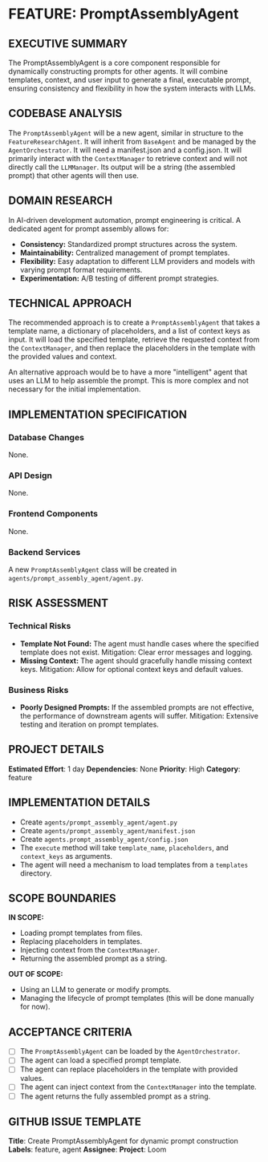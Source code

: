 # FEATURE: PromptAssemblyAgent

## EXECUTIVE SUMMARY
The PromptAssemblyAgent is a core component responsible for dynamically constructing prompts for other agents. It will combine templates, context, and user input to generate a final, executable prompt, ensuring consistency and flexibility in how the system interacts with LLMs.

## CODEBASE ANALYSIS
The `PromptAssemblyAgent` will be a new agent, similar in structure to the `FeatureResearchAgent`. It will inherit from `BaseAgent` and be managed by the `AgentOrchestrator`. It will need a manifest.json and a config.json. It will primarily interact with the `ContextManager` to retrieve context and will not directly call the `LLMManager`. Its output will be a string (the assembled prompt) that other agents will then use.

## DOMAIN RESEARCH
In AI-driven development automation, prompt engineering is critical. A dedicated agent for prompt assembly allows for:
-   **Consistency:** Standardized prompt structures across the system.
-   **Maintainability:** Centralized management of prompt templates.
-   **Flexibility:** Easy adaptation to different LLM providers and models with varying prompt format requirements.
-   **Experimentation:** A/B testing of different prompt strategies.

## TECHNICAL APPROACH
The recommended approach is to create a `PromptAssemblyAgent` that takes a template name, a dictionary of placeholders, and a list of context keys as input. It will load the specified template, retrieve the requested context from the `ContextManager`, and then replace the placeholders in the template with the provided values and context.

An alternative approach would be to have a more "intelligent" agent that uses an LLM to help assemble the prompt. This is more complex and not necessary for the initial implementation.

## IMPLEMENTATION SPECIFICATION
### Database Changes
None.

### API Design
None.

### Frontend Components
None.

### Backend Services
A new `PromptAssemblyAgent` class will be created in `agents/prompt_assembly_agent/agent.py`.

## RISK ASSESSMENT
### Technical Risks
-   **Template Not Found:** The agent must handle cases where the specified template does not exist. Mitigation: Clear error messages and logging.
-   **Missing Context:** The agent should gracefully handle missing context keys. Mitigation: Allow for optional context keys and default values.

### Business Risks
-   **Poorly Designed Prompts:** If the assembled prompts are not effective, the performance of downstream agents will suffer. Mitigation: Extensive testing and iteration on prompt templates.

## PROJECT DETAILS
**Estimated Effort**: 1 day
**Dependencies**: None
**Priority**: High
**Category**: feature

## IMPLEMENTATION DETAILS
-   Create `agents/prompt_assembly_agent/agent.py`
-   Create `agents/prompt_assembly_agent/manifest.json`
-   Create `agents.prompt_assembly_agent/config.json`
-   The `execute` method will take `template_name`, `placeholders`, and `context_keys` as arguments.
-   The agent will need a mechanism to load templates from a `templates` directory.

## SCOPE BOUNDARIES
**IN SCOPE:**
-   Loading prompt templates from files.
-   Replacing placeholders in templates.
-   Injecting context from the `ContextManager`.
-   Returning the assembled prompt as a string.

**OUT OF SCOPE:**
-   Using an LLM to generate or modify prompts.
-   Managing the lifecycle of prompt templates (this will be done manually for now).

## ACCEPTANCE CRITERIA
-   [ ] The `PromptAssemblyAgent` can be loaded by the `AgentOrchestrator`.
-   [ ] The agent can load a specified prompt template.
-   [ ] The agent can replace placeholders in the template with provided values.
-   [ ] The agent can inject context from the `ContextManager` into the template.
-   [ ] The agent returns the fully assembled prompt as a string.

## GITHUB ISSUE TEMPLATE
**Title**: Create PromptAssemblyAgent for dynamic prompt construction
**Labels**: feature, agent
**Assignee**:
**Project**: Loom